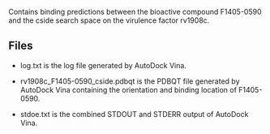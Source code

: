 Contains binding predictions between the bioactive compound F1405-0590 and the cside search space on the virulence factor rv1908c.

## Files

- log.txt is the log file generated by AutoDock Vina.

- rv1908c_F1405-0590_cside.pdbqt is the PDBQT file generated by AutoDock Vina containing the orientation and binding location of F1405-0590.

- stdoe.txt is the combined STDOUT and STDERR output of AutoDock Vina.

